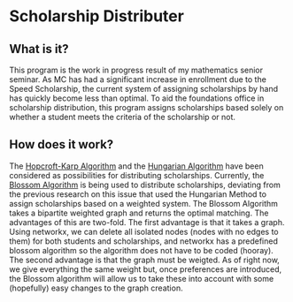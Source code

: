 # Scholarship Distributer
## What is it?
This program is the work in progress result of my mathematics senior seminar. As MC has had a significant increase in enrollment due to the Speed Scholarship, the current system of assigning scholarships by hand has quickly become less than optimal. To aid the foundations office in scholarship distribution, this program assigns scholarships based solely on whether a student meets the criteria of the scholarship or not.
## How does it work?
The [Hopcroft-Karp Algorithm](https://en.wikipedia.org/wiki/Hopcroft%E2%80%93Karp_algorithm#:~:text=In%20computer%20science,%20the%20Hopcroft%E2%80%93Karp#:~:text=In%20computer%20science,%20the%20Hopcroft%E2%80%93Karp) and the [Hungarian Algorithm](https://en.wikipedia.org/wiki/Hungarian_algorithm) have been considered as possibilities for distributing scholarships. Currently, the [Blossom Algorithm](https://en.wikipedia.org/wiki/Blossom_algorithm) is being used to distribute scholarships, deviating from the previous research on this issue that used the Hungarian Method to assign scholarships based on a weighted system. The Blossom Algorithm takes a bipartite weighted graph and returns the optimal matching. The advantages of this are two-fold. The first advantage is that it takes a graph. Using networkx, we can delete all isolated nodes (nodes with no edges to them) for both students and scholarships, and networkx has a predefined blossom algorithm so the algorithm does not have to be coded (hooray). The second advantage is that the graph must be weigted. As of right now, we give everything the same weight but, once preferences are introduced, the Blossom algorithm will allow us to take these into account with some (hopefully) easy changes to the graph creation. 
